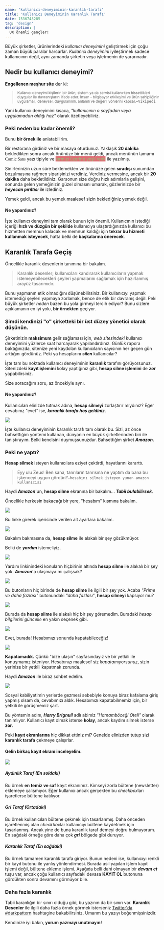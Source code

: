 ```yaml
---
name: 'kullanici-deneyiminin-karanlik-tarafi'
title: 'Kullanıcı Deneyiminin Karanlık Tarafı'
date: 1536743285
tag: 'design'
description: |
  UX önemli gençler!
---
```


Büyük şirketler, ürünlerindeki _kullanıcı deneyimini_ geliştirmek için çoğu zaman büyük paralar harcarlar. _Kullanıcı deneyimini_ iyileştirmek sadece kullanıcının değil, aynı zamanda şirketin veya işletmenin de yararınadır.

## Nedir bu kullanıcı deneyimi?

**Engellenen meşhur site** der ki:

> <small>Kullanıcı deneyimi kişilerin bir ürün, sistem ya da servisi kullanırken hissettikleri duygular ile davranışlarını ifade eder. İnsan - bilgisayar etkileşimi ve ürün sahipliğinin uygulamalı, deneysel, duygulanımlı, anlamlı ve değerli yönlerini kapsar.</small>`—Vikipedi`


Yani kullanıcı deneyimini kısaca, _"kullanıcının o sayfadan veya uygulamadan aldığı haz"_ olarak özetleyebiliriz.

### Peki neden bu kadar önemli?

Bunu **bir örnek ile** anlatabilirim.

Bir restorana girdiniz ve bir masaya oturdunuz. Yaklaşık **20 dakika** bekledikten sonra ancak önünüze bir menü geldi, ancak menünün tamamı <span style='font-family: "Comic Sans MS";'>Comic Sans</span> yazı tipiyle ve <span style='background: #e06c75;color: #98c379;'>kırmızı üzerine yeşil renk</span> ile yazılmış.

Sinirlerinizin uzun süre beklemekten ve önünüze gelen **sıradışı** sunumdan bozulmasına rağmen siparişinizi verdiniz. Verdiniz vermesine, ancak bir **20 dakika** daha bekletildiniz. Garsonun size doğru hızlı adımlarla gelişini, sonunda gelen yemeğinizin güzel olmasını umarak, gözlerinizde bir **_heyecan pırıltısı_** ile izlediniz.

Yemek geldi, ancak bu yemek maalesef sizin beklediğiniz yemek değil.

#### Ne yapardınız?

İşte kullanıcı deneyimi tam olarak bunun için önemli. Kullanıcının istediği içeriği **hızlı ve düzgün bir şekilde** kullanıcıya ulaştırdığınızda kullanıcı bu hizmetten memnun kalacak ve memnun kaldığı için **tekrar bu hizmeti kullanmak isteyecek**, hatta belki de **başkalarına önerecek**.

## Karanlık Tarafa Geçiş

Öncelikle karanlık desenlerin tanımına bir bakalım.

> Karanlık desenler; kullanıcıları kandırarak kullanıcıların yapmak istemeyebilecekleri şeyleri yapmalarını sağlamak için hazırlanmış arayüz tasarımıdır.

Bunu yapmanın etik olmadığını düşünebilirsiniz. Bir kullanıcıyı yapmak istemediği şeyleri yapmaya zorlamak, bence de etik bir davranış değil. Peki büyük şirketler _neden_ bazen bu yola girmeyi tercih ediyor? Bunu sizlere açıklamanın en iyi yolu, **bir örnekten** geçiyor. 

### Şimdi kendinizi "o" şirketteki bir üst düzey yönetici olarak düşünün.

Şirketinizin **maksimum** gelir sağlaması için, _web sitesindeki_ kullanıcı deneyimini yüzlerce saat harcayarak yapılandırdınız. Günlük rapora baktığınızda, sitenize yeni kaydolan kullanıcıların sayısının her geçen gün arttığını gördünüz. Peki ya hesaplarını **_silen_** kullanıcılar?

İşte tam bu noktada kullanıcı deneyiminin **karanlık** tarafını görüyorsunuz. Sitenizdeki **kayıt işlemini** kolay yaptığınız gibi, **hesap silme işlemini** de **_zor_** yapabilirsiniz. 

Size soracağım soru, az öncekiyle aynı.
#### Ne yapardınız?

Kullanıcıları elinizde tutmak adına, **hesap silmeyi** zorlaştırır mıydınız? Eğer cevabınız "evet" ise, **_karanlık tarafa hoş geldiniz_**.

![](/assets/kullanici-deneyiminin-karanlik-tarafi/dw.svg)

İşte kullanıcı deneyiminin karanlık tarafı tam olarak bu. Sizi, az önce bahsettiğim yöntemi kullanan, dünyanın en büyük şirketlerinden biri ile tanıştırayım. Belki kendisini duymuşsunuzdur. Bahsettiğim şirket **_Amazon_**.

### Peki ne yaptı?

**Hesap silmek** isteyen kullanıcılara eziyet çektirdi, hayatlarını kararttı.

>Eyy ulu Zeus! Ben sana, tanrıların tanrısına ne yaptım da bana bu işkenceyi uygun gördün?`—hesabını silmek isteyen yunan amazon kullanıcısı`

Haydi **_Amazon_**'un, **hesap silme** ekranına bir bakalım... **_Tabii bulabilirsek_**.

Öncelikle herkesin bakacağı bir yere, "hesabım" kısmına bakalım.

![](/assets/kullanici-deneyiminin-karanlik-tarafi/1.png)

Bu linke girerek içerisinde verilen alt ayarlara bakalım.

![](/assets/kullanici-deneyiminin-karanlik-tarafi/2.png)

Bakalım bakmasına da, **hesap silme** ile alakalı bir şey gözükmüyor.

Belki de **_yardım_** istemeliyiz.

![](/assets/kullanici-deneyiminin-karanlik-tarafi/3.png)

Yardım linkinindeki konuların hiçbirinin altında **hesap silme** ile alakalı bir şey yok. **_Amazon_**'a ulaşmaya mı çalışsak?

![](/assets/kullanici-deneyiminin-karanlik-tarafi/4.png)

Bu butonların hiç birinde de **hesap silme** ile ilgili bir şey yok. Acaba _"Prime ve daha fazlası"_ butonundaki _"daha fazlası"_, **hesap silmeyi** kapsıyor mu?

![](/assets/kullanici-deneyiminin-karanlik-tarafi/5.png)

Burada da **hesap silme** ile alakalı hiç bir şey göremedim. Buradaki _hesap bilgilerini güncelle_ en yakın seçenek gibi.

![](/assets/kullanici-deneyiminin-karanlik-tarafi/6.png)

Evet, burada! Hesabımızı sonunda kapatabileceğiz!

![](/assets/kullanici-deneyiminin-karanlik-tarafi/7.png)

**Kapatamadık.** Çünkü "bize ulaşın" sayfasındayız ve bir yetkili ile konuşmamız isteniyor. Hesabınızı maalesef siz _kapatamıyorsunuz_, sizin yerinize bir yetkili kapatmak zorunda.

Haydi **_Amazon_** ile biraz sohbet edelim.

![](/assets/kullanici-deneyiminin-karanlik-tarafi/8.png)

Sosyal kabiliyetimin yerlerde gezmesi sebebiyle konuya biraz kafalama giriş yapmış olsam da, cevabımızı aldık. Hesabımızı kapatabilmemiz için, bir yetkili ile görüşmemiz şart.

Bu yöntemin adını, **_Harry Brignull_** adlı abimiz _"Hamamböceği Oteli"_ olarak tanımlıyor. Kullanıcı kayıt olmak isterse **kolay**, ancak kaydını silmek isterse **zor**.

Peki **kayıt ekranlarına** hiç dikkat ettiniz mi? Genelde elinizden tutup sizi **karanlık tarafa** çekmeye çalışırlar.

#### Gelin birkaç kayıt ekranı inceleyelim.

![](/assets/kullanici-deneyiminin-karanlik-tarafi/regall.svg)

##### Aydınlık Taraf (En soldaki)
Bu örnek **en temiz ve saf** kayıt ekranımız. Kimseyi zorla bültene (newsletter) eklemeye çalışmıyor. Eğer kullanıcı ancak gerçekten bu *checkbox*ları işaretlerse bültene katılıyor. 

##### Gri Taraf (Ortadaki)
Bu örnek kullanıcıları bültene çekmek için tasarlanmış. Daha önceden işaretlenmiş olan *checkbox*lar kullanıcıyı bültene kaydetmek için tasarlanmış. Ancak yine de buna karanlık taraf demeyi doğru bulmuyorum. En sağdaki örneğe göre daha çok **_gri_** bölgede gibi duruyor.

##### Karanlık Taraf (En sağdaki)
Bu örnek tamamen karanlık tarafa giriyor. Bunun nedeni ise, kullanıcıyı renkli bir kayıt butonu ile yanlış yönlendirmesi. Burada asıl yapılan işlem kayıt işlemi değil, bültene ekleme işlemi. Aşağıda belli dahi olmayan bir **_devam et_** tuşu var, ancak çoğu kullanıcı sayfadaki devasa **KAYIT OL** butonuna gördükten sonra devamını görmüyor bile.

### Daha fazla karanlık

Tabii karanlığın bir sınırı olduğu gibi, bu yazının da bir sınırı var. **Karanlık Desenler** ile ilgili daha fazla örnek görmek isterseniz [Twitter'da #darkpattern] hashtagine bakabilirsiniz. Umarım bu yazıyı beğenmişsinizdir. 

Kendinize iyi bakın, **yorum yazmayı unutmayın!**



[Twitter'da #darkpattern]:https://twitter.com/hashtag/darkpattern